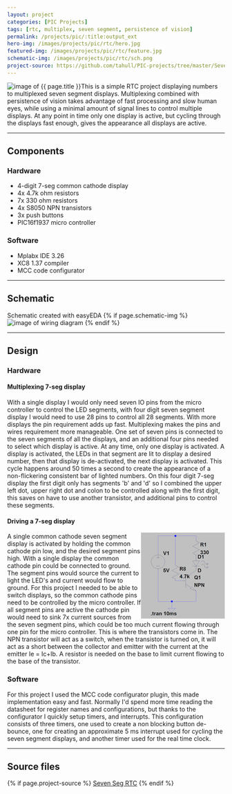 ```yaml
---
layout: project
categories: [PIC Projects]
tags: [rtc, multiplex, seven segment, persistence of vision]
permalink: /projects/pic/:title:output_ext
hero-img: /images/projects/pic/rtc/hero.jpg
featured-img: /images/projects/pic/rtc/feature.jpg
schematic-img: /images/projects/pic/rtc/sch.png
project-source: https://github.com/tahull/PIC-projects/tree/master/Seven_Seg_RTC.X
---
```


<img src="{{ page.featured-img }}" alt="image of {{ page.title }}" title = "{{ page.title }}" class="img-fluid mr-3" style="float:left;"/>
This is a simple RTC project displaying numbers to multiplexed seven segment displays. Multiplexing combined with persistence of vision takes advantage of fast processing and slow human eyes, while using a minimal amount of signal lines to control multiple displays. At any point in time only one display is active, but cycling through the displays fast enough, gives the appearance all displays are active.

---
## Components
### Hardware
- 4-digit 7-seg common cathode display
- 4x 4.7k ohm resistors
- 7x 330 ohm resistors
- 4x S8050 NPN transistors
- 3x push buttons
- PIC16f1937 micro controller

### Software
- Mplabx IDE 3.26
- XC8 1.37 compiler
- MCC code configurator

---
## Schematic
Schematic created with easyEDA
{% if page.schematic-img %}
  <img src="{{ page.schematic-img }}" alt="image of wiring diagram" title="wiring diagram" class="img-fluid"/>
{% endif %}

---
## Design
### Hardware
#### Multiplexing 7-seg display
With a single display I would only need seven IO pins from the micro controller to control the LED segments, with four digit seven segment display I would need to use 28 pins to control all 28 segments. With more displays the pin requirement adds up fast. Multiplexing makes the pins and wires requirement more manageable. One set of seven pins is connected to the seven segments of all the displays, and an additional four pins needed to select which display is active. At any time, only one display is activated. A display is activated, the LEDs in that segment are lit to display a desired number, then that display is de-activated, the next display is activated. This cycle happens around 50 times a second to create the appearance of a non-flickering consistent bar of lighted numbers.
On this four digit 7-seg display the first digit only has segments 'b' and 'd' so I combined the upper left dot, upper right dot and colon to be controlled along with the first digit, this saves on have to use another transistor, and additional pins to control these segments.

#### Driving a 7-seg display
<img src="/images/projects/pic/rtc/npn-cir.png" alt="image of wiring diagram of npn circuit" title="npn circuit" class="img-fluid" style="float:right;"/>
A single common cathode seven segment display is activated by holding the common cathode pin low, and the desired segment pins high. With a single display the common cathode pin could be connected to ground. The segment pins would source the current to light the LED's and current would flow to ground. For this project I needed to be able to switch displays, so the common cathode pins need to be controlled by the micro controller. If all segment pins are active the cathode pin would need to sink 7x current sources from the seven segment pins, which could be too much current flowing through one pin for the micro controller. This is where the transistors come in. The NPN transistor will act as a switch, when the transistor is turned on, it will act as a short between the collector and emitter with the current at the emitter Ie = Ic+Ib. A resistor is needed on the base to limit current flowing to the base of the transistor.

### Software
For this project I used the MCC code configurator plugin, this made implementation easy and fast.  Normally I'd spend more time reading the datasheet for register names and configurations, but thanks to the configurator I quickly setup timers, and interrupts. This configuration consists of three timers, one used to create a non blocking button de-bounce, one for creating an approximate 5 ms interrupt used for cycling the seven segment displays, and another timer used for the real time clock.

---
## Source files
{% if page.project-source %}
  <a href="{{ page.project-source }}">Seven Seg RTC</a>
{% endif %}
